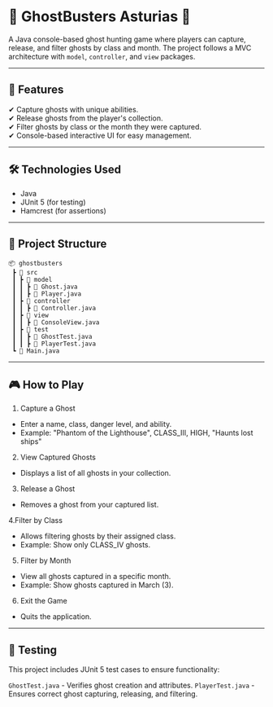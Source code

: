 # 👻 GhostBusters Asturias 👻

A Java console-based ghost hunting game where players can capture, release, and filter ghosts by class and month. The project follows a MVC architecture with `model`, `controller`, and `view` packages.

---

## 📜 Features

✔ Capture ghosts with unique abilities.  
✔ Release ghosts from the player's collection.  
✔ Filter ghosts by class or the month they were captured.  
✔ Console-based interactive UI for easy management.  

---

## 🛠 Technologies Used

- Java  
- JUnit 5 (for testing)  
- Hamcrest (for assertions)  

---

## 📂 Project Structure

```plaintext
📦 ghostbusters
 ┣ 📂 src
 ┃ ┣ 📂 model
 ┃ ┃ ┣ 📜 Ghost.java
 ┃ ┃ ┣ 📜 Player.java
 ┃ ┣ 📂 controller
 ┃ ┃ ┣ 📜 Controller.java
 ┃ ┣ 📂 view
 ┃ ┃ ┣ 📜 ConsoleView.java
 ┃ ┣ 📂 test
 ┃ ┃ ┣ 📜 GhostTest.java
 ┃ ┃ ┣ 📜 PlayerTest.java
 ┗ 📜 Main.java
```
---

## 🎮 How to Play
1. Capture a Ghost
- Enter a name, class, danger level, and ability.
- Example: "Phantom of the Lighthouse", CLASS_III, HIGH, "Haunts lost ships"

2. View Captured Ghosts
- Displays a list of all ghosts in your collection.

3. Release a Ghost
- Removes a ghost from your captured list.

4.Filter by Class
- Allows filtering ghosts by their assigned class.
- Example: Show only CLASS_IV ghosts.

5. Filter by Month
- View all ghosts captured in a specific month.
- Example: Show ghosts captured in March (3).

6. Exit the Game
- Quits the application.

---

## 🧪 Testing
This project includes JUnit 5 test cases to ensure functionality:

`GhostTest.java` - Verifies ghost creation and attributes.
`PlayerTest.java` - Ensures correct ghost capturing, releasing, and filtering.


